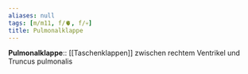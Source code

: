 ```yaml
---
aliases: null
tags: [m/m11, f/🫀, f/💀]
title: Pulmonalklappe
---
```

**Pulmonalklappe**:: [[Taschenklappen]] zwischen rechtem Ventrikel und Truncus pulmonalis